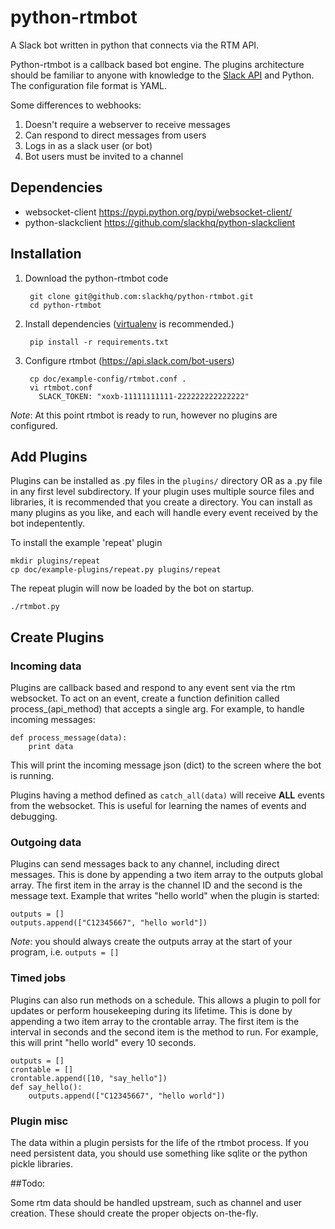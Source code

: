 # python-rtmbot

A Slack bot written in python that connects via the RTM API.

Python-rtmbot is a callback based bot engine. The plugins architecture should be familiar to anyone with knowledge to the [Slack API](https://api.slack.com) and Python. The configuration file format is YAML.

Some differences to webhooks:

1. Doesn't require a webserver to receive messages
2. Can respond to direct messages from users
3. Logs in as a slack user (or bot)
4. Bot users must be invited to a channel

## Dependencies

* websocket-client https://pypi.python.org/pypi/websocket-client/
* python-slackclient https://github.com/slackhq/python-slackclient

## Installation

1. Download the python-rtmbot code

        git clone git@github.com:slackhq/python-rtmbot.git
        cd python-rtmbot

2. Install dependencies ([virtualenv](http://virtualenv.readthedocs.org/en/latest/) is recommended.)

        pip install -r requirements.txt

3. Configure rtmbot (https://api.slack.com/bot-users)

        cp doc/example-config/rtmbot.conf .
        vi rtmbot.conf
          SLACK_TOKEN: "xoxb-11111111111-222222222222222"

*Note*: At this point rtmbot is ready to run, however no plugins are configured.

## Add Plugins

Plugins can be installed as .py files in the ``plugins/`` directory OR as a .py file in any first level subdirectory.
If your plugin uses multiple source files and libraries, it is recommended that you create a directory. You can install
as many plugins as you like, and each will handle every event received by the bot indepentently.

To install the example 'repeat' plugin

    mkdir plugins/repeat
    cp doc/example-plugins/repeat.py plugins/repeat

The repeat plugin will now be loaded by the bot on startup.

    ./rtmbot.py

## Create Plugins

### Incoming data

Plugins are callback based and respond to any event sent via the rtm websocket. To act on an event, create a function
definition called process_(api_method) that accepts a single arg. For example, to handle incoming messages:

    def process_message(data):
        print data

This will print the incoming message json (dict) to the screen where the bot is running.

Plugins having a method defined as ``catch_all(data)`` will receive **ALL** events from the websocket. This is useful
for learning the names of events and debugging.

### Outgoing data

Plugins can send messages back to any channel, including direct messages. This is done by appending a two item array to
the outputs global array. The first item in the array is the channel ID and the second is the message text. Example
that writes "hello world" when the plugin is started:

    outputs = []
    outputs.append(["C12345667", "hello world"])

*Note*: you should always create the outputs array at the start of your program, i.e. ```outputs = []```

### Timed jobs

Plugins can also run methods on a schedule. This allows a plugin to poll for updates or perform housekeeping during its
lifetime. This is done by appending a two item array to the crontable array. The first item is the interval in seconds
and the second item is the method to run. For example, this will print "hello world" every 10 seconds.

    outputs = []
    crontable = []
    crontable.append([10, "say_hello"])
    def say_hello():
        outputs.append(["C12345667", "hello world"])

### Plugin misc

The data within a plugin persists for the life of the rtmbot process. If you need persistent data, you should use something like sqlite or the python pickle libraries.

##Todo:

Some rtm data should be handled upstream, such as channel and user creation. These should create the proper objects on-the-fly.
